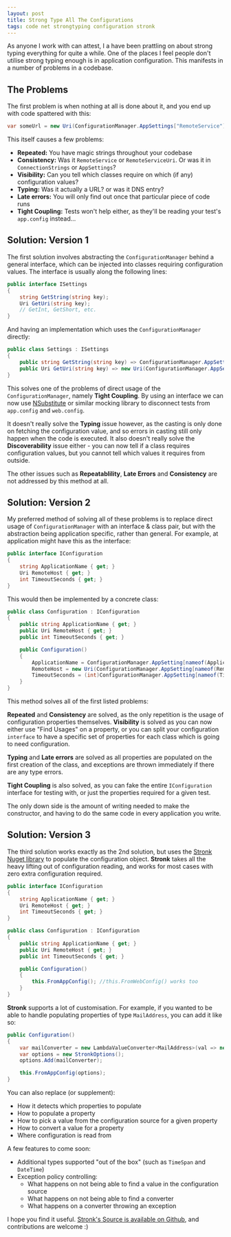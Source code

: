 ```yaml
---
layout: post
title: Strong Type All The Configurations
tags: code net strongtyping configuration stronk
---
```


As anyone I work with can attest, I a have been prattling on about strong typing everything for quite a while.
One of the places I feel people don't utilise strong typing enough is in application configuration.  This manifests in a number of problems in a codebase.

## The Problems

The first problem is when nothing at all is done about it, and you end up with code spattered with this:

```csharp
var someUrl = new Uri(ConfigurationManager.AppSettings["RemoteService"]);
```

This itself causes a few problems:

* **Repeated:** You have magic strings throughout your codebase
* **Consistency:** Was it `RemoteService` or `RemoteServiceUri`. Or was it in `ConnectionStrings` or `AppSettings`?
* **Visibility:** Can you tell which classes require on which (if any) configuration values?
* **Typing:** Was it actually a URL? or was it DNS entry?
* **Late errors:** You will only find out once that particular piece of code runs
* **Tight Coupling:** Tests won't help either, as they'll be reading your test's `app.config` instead...

## Solution: Version 1

The first solution involves abstracting the `ConfigurationManager` behind a general interface, which can be injected into classes requiring configuration values.  The interface is usually along the following lines:

```csharp
public interface ISettings
{
    string GetString(string key);
    Uri GetUri(string key);
    // GetInt, GetShort, etc.
}
```

And having an implementation which uses the `ConfigurationManager` directly:

```csharp
public class Settings : ISettings
{
    public string GetString(string key) => ConfigurationManager.AppSettings[key];
    public Uri GetUri(string key) => new Uri(ConfigurationManager.AppSettings[key]);
}
```
This solves one of the problems of direct usage of the `ConfigurationManager`, namely **Tight Coupling**.  By using an interface we can now use [NSubstitute](http://nsubstitute.github.io/) or similar mocking library to disconnect tests from `app.config` and `web.config`.

It doesn't really solve the **Typing** issue however, as the casting is only done on fetching the configuration value, and so errors in casting still only happen when the code is executed.  It also doesn't really solve the **Discoverability** issue either - you can now tell if a class requires configuration values, but you cannot tell which values it requires from outside.

The other issues such as **Repeatablility**, **Late Errors** and **Consistency** are not addressed by this method at all.

## Solution: Version 2

My preferred method of solving all of these problems is to replace direct usage of `ConfigurationManager` with an interface & class pair, but with the abstraction being application specific, rather than general.  For example, at application might have this as the interface:

```csharp
public interface IConfiguration
{
    string ApplicationName { get; }
    Uri RemoteHost { get; }
    int TimeoutSeconds { get; }
}
```

This would then be implemented by a concrete class:

```csharp
public class Configuration : IConfiguration
{
    public string ApplicationName { get; }
    public Uri RemoteHost { get; }
    public int TimeoutSeconds { get; }

    public Configuration()
    {
        ApplicationName = ConfigurationManager.AppSetting[nameof(ApplicationName)];
        RemoteHost = new Uri(ConfigurationManager.AppSetting[nameof(RemoteHost)]);
        TimeoutSeconds = (int)ConfigurationManager.AppSetting[nameof(TimeoutSeconds)];
    }
}
```

This method solves all of the first listed problems:

**Repeated** and **Consistency** are solved, as the only repetition is the usage of configuration properties themselves.  **Visibility** is solved as you can now either use "Find Usages" on a property, or you can split your configuration `interface` to have a specific set of properties for each class which is going to need configuration.

**Typing** and **Late errors** are solved as all properties are populated on the first creation of the class, and exceptions are thrown immediately if there are any type errors.

**Tight Coupling** is also solved, as you can fake the entire `IConfiguration` interface for testing with, or just the properties required for a given test.

The only down side is the amount of writing needed to make the constructor, and having to do the same code in every application you write.

## Solution: Version 3

The third solution works exactly as the 2nd solution, but uses the [Stronk Nuget library](https://www.nuget.org/packages/stronk) to populate the configuration object.  **Stronk** takes all the heavy lifting out of configuration reading, and works for most cases with zero extra configuration required.

```csharp
public interface IConfiguration
{
    string ApplicationName { get; }
    Uri RemoteHost { get; }
    int TimeoutSeconds { get; }
}

public class Configuration : IConfiguration
{
    public string ApplicationName { get; }
    public Uri RemoteHost { get; }
    public int TimeoutSeconds { get; }

    public Configuration()
    {
        this.FromAppConfig(); //this.FromWebConfig() works too
    }
}
```

**Stronk** supports a lot of customisation.  For example, if you wanted to be able to handle populating properties of type `MailAddress`, you can add it like so:

```csharp
public Configuration()
{
    var mailConverter = new LambdaValueConverter<MailAddress>(val => new MailAddress(val));
    var options = new StronkOptions();
    options.Add(mailConverter);

    this.FromAppConfig(options);
}
```

You can also replace (or supplement):

* How it detects which properties to populate
* How to populate a property
* How to pick a value from the configuration source for a given property
* How to convert a value for a property
* Where configuration is read from

A few features to come soon:

* Additional types supported "out of the box" (such as `TimeSpan` and `DateTime`)
* Exception policy controlling:
    * What happens on not being able to find a value in the configuration source
    * What happens on not being able to find a converter
    * What happens on a converter throwing an exception

I hope you find it useful.  [Stronk's Source is available on Github](https://github.com/Pondidum/Stronk/), and contributions are welcome :)
